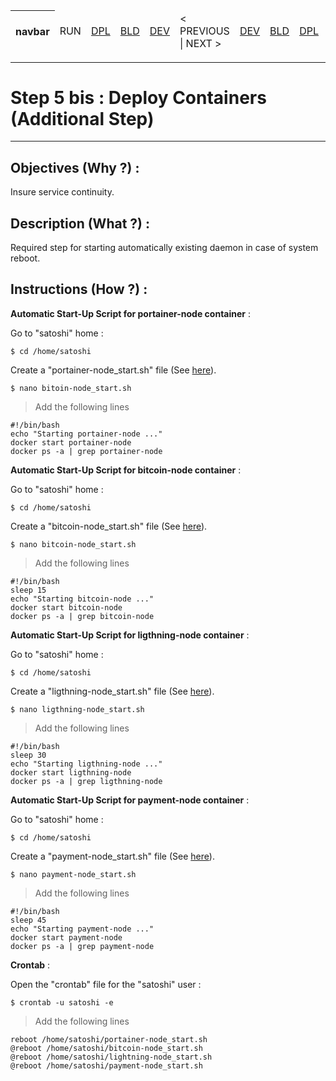 <table>
    <thead>
        <tr>
            <th>navbar</th>
            <td>RUN</td>
            <td><A href="https://github.com/babonet13/HostYourNode/tree/master/HowTo/2_InstallApplications">DPL</A></td>
            <td><A href="https://github.com/babonet13/HostYourNode/tree/master/HowTo/4_BuildImages">BLD</A></td>
            <td><A href="https://github.com/babonet13/HostYourNode/tree/master/HowTo/4_BuildImages">DEV</A></td>
            <td>< PREVIOUS | NEXT ></td>
            <td><A href="https://github.com/babonet13/HostYourNode/tree/master/HowTo/6_MonitorDaemons">DEV</A></td>
            <td><A href="https://github.com/babonet13/HostYourNode/tree/master/HowTo/6_MonitorDaemons">BLD</A></td>
            <td><A href="https://github.com/babonet13/HostYourNode/tree/master/HowTo/6_MonitorDaemons">DPL</A></td>
            <td>RUN</td>
            <th><A href="https://github.com/babonet13/HostYourNode/blob/master/Who/Profiles.md">profiles</A></th>
        </tr>
    </thead>
</table>

---
# Step 5 bis : Deploy Containers (Additional Step)
---

Objectives (Why ?) :
-
Insure service continuity.

Description (What ?) :
-
Required step for starting automatically existing daemon in case of system reboot.

Instructions (How ?) :
-

__Automatic Start-Up Script for portainer-node container__ :

Go to "satoshi" home :
<pre><code>$ cd /home/satoshi</code></pre>

Create a "portainer-node_start.sh" file (See <A href="https://github.com/babonet13/HostYourNode/blob/master/fs/home/satoshi/portainer-node_start.sh">here</A>).
<pre><code>$ nano bitoin-node_start.sh</code></pre>
> Add the following lines
<pre><code>#!/bin/bash
echo "Starting portainer-node ..."
docker start portainer-node
docker ps -a | grep portainer-node</code></pre>

__Automatic Start-Up Script for bitcoin-node container__ :

Go to "satoshi" home :
<pre><code>$ cd /home/satoshi</code></pre>

Create a "bitcoin-node_start.sh" file (See <A href="https://github.com/babonet13/HostYourNode/blob/master/fs/home/satoshi/bitcoin-node_start.sh">here</A>).
<pre><code>$ nano bitcoin-node_start.sh</code></pre>
> Add the following lines
<pre><code>#!/bin/bash
sleep 15
echo "Starting bitcoin-node ..."
docker start bitcoin-node
docker ps -a | grep bitcoin-node</code></pre>

__Automatic Start-Up Script for ligthning-node container__ :

Go to "satoshi" home :
<pre><code>$ cd /home/satoshi</code></pre>

Create a "ligthning-node_start.sh" file (See <A href="https://github.com/babonet13/HostYourNode/blob/master/fs/home/satoshi/ligthning-node_start.sh">here</A>).
<pre><code>$ nano ligthning-node_start.sh</code></pre>
> Add the following lines
<pre><code>#!/bin/bash
sleep 30
echo "Starting ligthning-node ..."
docker start ligthning-node
docker ps -a | grep ligthning-node</code></pre>

__Automatic Start-Up Script for payment-node container__ :

Go to "satoshi" home :
<pre><code>$ cd /home/satoshi</code></pre>

Create a "payment-node_start.sh" file (See <A href="https://github.com/babonet13/HostYourNode/blob/master/fs/home/satoshi/payment-node_start.sh">here</A>).
<pre><code>$ nano payment-node_start.sh</code></pre>
> Add the following lines
<pre><code>#!/bin/bash
sleep 45
echo "Starting payment-node ..."
docker start payment-node
docker ps -a | grep payment-node</code></pre>

__Crontab__ :

Open the "crontab" file for the "satoshi" user :
<pre><code>$ crontab -u satoshi -e</code></pre>

> Add the following lines
<pre><code>reboot /home/satoshi/portainer-node_start.sh                                                                                               
@reboot /home/satoshi/bitcoin-node_start.sh
@reboot /home/satoshi/lightning-node_start.sh
@reboot /home/satoshi/payment-node_start.sh</code></pre>
